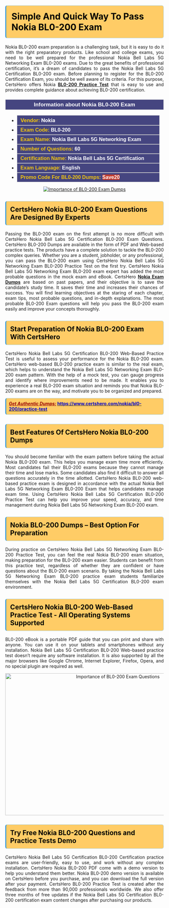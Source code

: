 <h1><strong><span style="display:block; color:#000000; background:#ffcc66; border: 0.5px solid #AED6F1 ; border-left: 3px solid #3498DB; padding: .6em; border-radius: 6px;">Simple And Quick Way To Pass Nokia BL0-200 Exam</span></strong></h1>

<p style="text-align: justify;">Nokia BL0-200 exam preparation is a challenging task, but it is easy to do it with the right preparatory products. Like school and college exams, you need to be well prepared for the professional Nokia Bell Labs 5G Networking Exam BL0-200 exams. Due to the great benefits of professional certification, it’s a dream of candidates to pass the Nokia Bell Labs 5G Certification BL0-200 exam. Before planning to register for the BL0-200 Certification Exam, you should be well aware of its criteria. For this purpose, CertsHero offers Nokia <a href="https://www.certshero.com/nokia/bl0-200"><strong>BL0-200 Practice Test</strong></a> that is easy to use and provides complete guidance about achieving BL0-200 certification.</p>

<h3 style="background: #454580; border: 1px solid rgb(204, 204, 204); padding: 5px 10px; text-align: center;"><span style="color:#ffffff;"><span style="font-size:11pt"><span style="line-height:normal"><span style="font-family:Calibri,sans-serif"><b><span style="font-size:13.0pt"><span cambria="">Information about Nokia BL0-200 Exam</span></span></b></span></span></span></span></h3>

<ul>
	<li style="margin:0cm 10pt">
	<div style="background:#454580; border: 1px solid rgb(204, 204, 204); padding: 5px 10px; text-align: justify;"><span style="font-size:11pt"><span style="line-height:normal"><span style="tab-stops:list 36.0pt"><span style="font-fam ily:Calibri,sans-serif"><b><span style="font-size:12.0pt"><span new="" roman="" style="font-family:" times=""><span style="color:#f1c40f;">Vendor:</span> <span style="color:#ffffff;">Nokia</span></span></span></b></span></span></span></span></div>
	</li>
	<li style="margin:0cm 10pt">
	<div style="background: #454580; border: 1px solid rgb(204, 204, 204); padding: 5px 10px; text-align: justify;"><span style="font-size:11pt"><span style="line-height:normal"><span style="tab-stops:list 36.0pt"><span style="font-family:Calibri,sans-serif"><b><span style="font-size:12.0pt"><span new="" roman="" style="font-family:" times=""><span style="color:#f1c40f;">Exam Code:</span> <span style="color:#ffffff;">BL0-200</span></span></span></b></span></span></span></span></div>
	</li>
	<li style="margin:0cm 10pt">
	<div style="background: #454580; border: 1px solid rgb(204, 204, 204); padding: 5px 10px; text-align: justify;"><span style="font-size:11pt"><span style="line-height:normal"><span style="tab-stops:list 36.0pt"><span style="font-family:Calibri,sans-serif"><b><span style="font-size:12.0pt"><span new="" roman="" style="font-family:" times=""><span style="color:#f1c40f;">Exam Name:</span> <span style="color:#ffffff;">Nokia Bell Labs 5G Networking Exam</span></span></span></b></span></span></span></span></div>
	</li>
	<li style="margin:0cm 10pt">
	<div style="background: #454580; border: 1px solid rgb(204, 204, 204); padding: 5px 10px;"><span style="font-size:11pt"><span style="line-height:normal"><span style="tab-stops:list 36.0pt"><span style="font-family:Calibri,sans-serif"><b><span style="font-size:12.0pt"><span new="" roman="" style="font-family:" times=""><span style="color:#f1c40f;">Number of Questions: </span><span style="color:#ffffff;">60</span></span></span></b></span></span></span></span></div>
	</li>
	<li style="margin:0cm 10pt">
	<div style="background: #454580; border: 1px solid rgb(204, 204, 204); padding: 5px 10px; text-align: justify;"><span style="font-size:11pt"><span style="line-height:normal"><span style="tab-stops:list 36.0pt"><span style="font-family:Calibri,sans-serif"><b><span style="font-size:12.0pt"><span new="" roman="" style="font-family:" times=""><span style="color:#f1c40f;">Certification Name:</span> <span style="color:#ffffff;">Nokia Bell Labs 5G Certification</span></span></span></b></span></span></span></span></div>
	</li>
	<li style="margin:0cm 10pt">
	<div style="background: #454580; border: 1px solid rgb(204, 204, 204); padding: 5px 10px; text-align: justify;"><span style="font-size:11pt"><span style="line-height:normal"><span style="tab-stops:list 36.0pt"><span style="font-family:Calibri,sans-serif"><b><span style="font-size:12.0pt"><span new="" roman="" style="font-family:" times=""><span style="color:#f1c40f;">Exam Language:</span> <span style="color:#ffffff;">English</span></span></span></b></span></span></span></span></div>
	</li>
	<li style="margin:0cm 10pt">
	<div style="background: #454580; border: 1px solid rgb(204, 204, 204); padding: 5px 10px;"><span style="font-size:11pt"><span style="line-height:normal"><span style="tab-stops:list 36.0pt"><span style="font-family:Calibri,sans-serif"><b><span style="font-size:12.0pt"><span new="" roman="" style="font-family:" times=""><span style="color:#f1c40f;">Promo Code For BL0-200 Dumps: </span><span style="color:#ffffff;"><span style="background-color:#c0392b;">Save20</span></span></span></span></b></span></span></span></span></div>
	</li>
</ul>

<p style="text-align: center;"><a href="https://www.certshero.com/nokia/bl0-200" rel="NOFOLLOW"><img alt="Importance of BL0-200 Exam Dumps" src="https://i.imgur.com/UZuq4Dk.jpeg" /></a></p>

<h2><strong><span style="display:block; color:#000000; background:#ffcc66; border: 0.5px solid #AED6F1 ; border-left: 3px solid #3498DB; padding: .6em; border-radius: 6px;">CertsHero Nokia BL0-200 Exam Questions Are Designed By Experts</span></strong></h2>

<p style="text-align: justify;">Passing the BL0-200 exam on the first attempt is no more difficult with CertsHero Nokia Bell Labs 5G Certification BL0-200 Exam Questions. CertsHero BL0-200 Dumps are available in the form of PDF and Web-based practice tests. The products have a complete solution to tackle the BL0-200 complex queries. Whether you are a student, jobholder, or any professional, you can pass the BL0-200 exam using CertsHero Nokia Bell Labs 5G Networking Exam BL0-200 Practice Test on the first try. CertsHero Nokia Bell Labs 5G Networking Exam BL0-200 exam expert has added the most probable questions in the mock exam and eBook. CertsHero <a href="https://www.certshero.com/nokia"><strong>Nokia Exam Dumps</strong></a> are based on past papers, and their objective is to save the candidate’s study time. It saves their time and increases their chances of success. You will find learning objectives at the staring of each chapter, exam tips, most probable questions, and in-depth explanations. The most probable BL0-200 Exam questions will help you pass the BL0-200 exam easily and improve your concepts thoroughly.</p>

<h2><strong><span style="display:block; color:#000000; background:#ffcc66; border: 0.5px solid #AED6F1 ; border-left: 3px solid #3498DB; padding: .6em; border-radius: 6px;">Start Preparation Of Nokia BL0-200 Exam With CertsHero</span></strong></h2>

<p style="text-align: justify;">CertsHero Nokia Bell Labs 5G Certification BL0-200 Web-Based Practice Test is useful to assess your performance for the Nokia BL0-200 exam. CertsHero web-based BL0-200 practice exam is similar to the real exam, which helps to understand the Nokia Bell Labs 5G Networking Exam BL0-200 exam pattern. With the help of a mock test, you can gauge progress and identify where improvements need to be made. It enables you to experience a real BL0-200 exam situation and reminds you that Nokia BL0-200 exams are on the way, and motivate you to be organized and prepared.</p>

<p><strong><span style="display:block; color:#990000; background:#ffcc66; border: 0.5px solid #AED6F1 ; border-left: 3px solid #3498DB; padding: .6em; border-radius: 6px;"><span style="font-size:14px;"><u><i>Get Authentic Dumps:</i></u></span> <a href="https://www.certshero.com/nokia/bl0-200/practice-test"><span style="color:#0000cc;">https://www.certshero.com/nokia/bl0-200/practice-test</span></a></span></strong></p>

<h2><strong><span style="display:block; color:#000000; background:#ffcc66; border: 0.5px solid #AED6F1 ; border-left: 3px solid #3498DB; padding: .6em; border-radius: 6px;">Best Features Of CertsHero Nokia BL0-200 Dumps</span></strong></h2>

<p style="text-align: justify;">You should become familiar with the exam pattern before taking the actual Nokia BL0-200 exam. This helps you manage exam time more efficiently. Most candidates fail their BL0-200 exams because they cannot manage their time and lose marks. Some candidates also find it difficult to answer all questions accurately in the time allotted. CertsHero Nokia BL0-200 web-based practice exam is designed in accordance with the actual Nokia Bell Labs 5G Networking Exam BL0-200 Exam that helps candidates manage exam time. Using CertsHero Nokia Bell Labs 5G Certification BL0-200 Practice Test can help you improve your speed, accuracy, and time management during Nokia Bell Labs 5G Networking Exam BL0-200 exam.</p>

<h2><strong><span style="display:block; color:#000000; background:#ffcc66; border: 0.5px solid #AED6F1 ; border-left: 3px solid #3498DB; padding: .6em; border-radius: 6px;">Nokia BL0-200 Dumps – Best Option For Preparation</span></strong></h2>

<p style="text-align: justify;">During practice on CertsHero Nokia Bell Labs 5G Networking Exam BL0-200 Practice Test, you can feel the real Nokia BL0-200 exam situation, making preparation for the BL0-200 exam easier. Students can benefit from this practice test, regardless of whether they are confident or have questions about the BL0-200 exam scenario. By taking the Nokia Bell Labs 5G Networking Exam BL0-200 practice exam students familiarize themselves with the Nokia Bell Labs 5G Certification BL0-200 exam environment.</p>

<h2><strong><span style="display:block; color:#000000; background:#ffcc66; border: 0.5px solid #AED6F1 ; border-left: 3px solid #3498DB; padding: .6em; border-radius: 6px;">CertsHero Nokia BL0-200 Web-Based Practice Test - All Operating Systems Supported</span></strong></h2>

<p style="text-align: justify;">BL0-200 eBook is a portable PDF guide that you can print and share with anyone. You can use it on your tablets and smartphones without any installation. Nokia Bell Labs 5G Certification BL0-200 Web-based practice test doesn’t require any software installation. It is also supported by all the major browsers like Google Chrome, Internet Explorer, Firefox, Opera, and no special plugin are required as well.</p>

<p style="text-align: center;"><a href="https://www.certshero.com/product-detail/bl0-200" rel="NOFOLLOW"><img alt="Importance of BL0-200 Exam Questions" height="450" src="https://i.redd.it/vixpkfso1g981.jpg" width="700" /></a></p>

<h2><strong><span style="display:block; color:#000000; background:#ffcc66; border: 0.5px solid #AED6F1 ; border-left: 3px solid #3498DB; padding: .6em; border-radius: 6px;">Try Free Nokia BL0-200 Questions and Practice Tests Demo</span></strong></h2>

<p style="text-align: justify;">CertsHero Nokia Bell Labs 5G Certification BL0-200 Certification practice exams are user-friendly, easy to use, and work without any complex installation. CertsHero Nokia BL0-200 PDF come with a demo version to help you understand them better. Nokia BL0-200 demo version is available on CertsHero before you purchase, and you can download the full version after your payment. CertsHero BL0-200 Practice Test is created after the feedback from more than 90,000 professionals worldwide. We also offer three months of free updates if the Nokia Bell Labs 5G Certification BL0-200 certification exam content changes after purchasing our products.</p>
